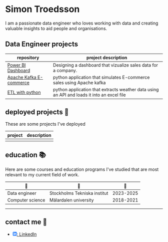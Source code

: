 # Simon Troedsson

I am a passionate data engineer who loves working with data and creating valuable insights to aid people and organisations.

## Data Engineer projects 

| repository                     | project description                                                      |
| ------------------------------ | ------------------------------------------------------------------------ |
| [Power BI Dashboard][pbdash]   | Designing a dashboard that vizualize sales data for a company.           |
| [Apache Kafka E-commerce][a]   | python application that simulates E-commerce sales using Apache kafka     |
| [ETL with python][pyetl]       | python application that extracts weather data using an API and loads it into an excel file |


[pbdash]: https://github.com/simontroedsson/PowerBI-Dashboard
[a]: https://github.com/simontroedsson/Apache-kafka-projekt
[pyetl]: https://github.com/simontroedsson/Weather-ETL-with-python

## deployed projects :open_file_folder:

These are some projects I've deployed

| project                             | description                                                                                                         |
| ----------------------------------- | ------------------------------------------------------------------------------------------------------------------- |
|  |

## education :books:

Here are some courses and education programs I've studied that are most relevant to my current field of work.

| :blue_book:                             | :school:                     | :calendar: |
| --------------------------------------- | ---------------------------- | ---------- |
| Data engineer                           | Stockholms Tekniska institut | 2023-2025  |
| Computer science                        | Mälardalen university        | 2018-2021  |

---

## contact me :iphone:

- [![linkedIn icon](assets/linkedIn-icon.png): LinkedIn][linkedin]

[linkedin]: https://www.linkedin.com/in/simontroedsson/
